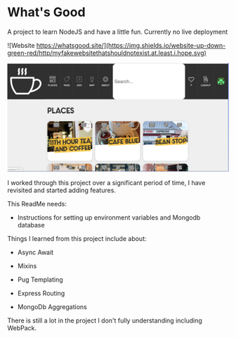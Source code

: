 # What's Good
A project to learn NodeJS and have a little fun. Currently no live deployment

![Website https://whatsgood.site/](https://img.shields.io/website-up-down-green-red/http/myfakewebsitethatshouldnotexist.at.least.i.hope.svg)

![Screenshot of main dashboard](readme-assets/screenshot.png)



I worked through this project over a significant period of time, I have revisited and started adding features. 



This ReadMe needs:

* Instructions for setting up environment variables and Mongodb database



Things I learned from this project include about:

* Async Await

* Mixins

* Pug Templating

* Express Routing

* MongoDb Aggregations

  

There is still a lot in the project I don't fully understanding including WebPack. 



